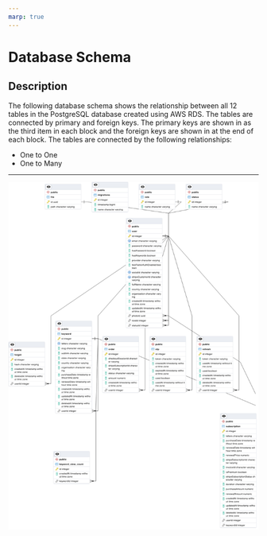 ```yaml
---
marp: true
---
```


# Database Schema

## Description

The following database schema shows the relationship between all 12 tables in the PostgreSQL database created using AWS RDS. The tables are connected by primary and foreign keys. The primary keys are shown in as the third item in each block and the foreign keys are shown in at the end of each block. The tables are connected by the following relationships:

- One to One
- One to Many

---

<img src="./schema.png"  width="800" height="700">
